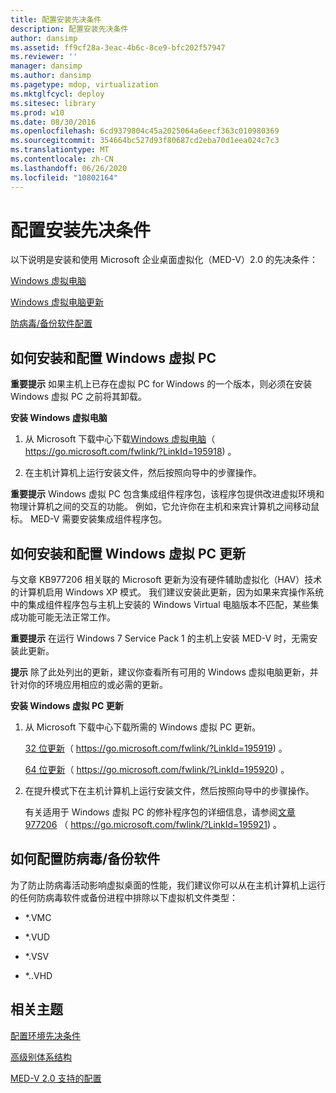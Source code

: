 ```yaml
---
title: 配置安装先决条件
description: 配置安装先决条件
author: dansimp
ms.assetid: ff9cf28a-3eac-4b6c-8ce9-bfc202f57947
ms.reviewer: ''
manager: dansimp
ms.author: dansimp
ms.pagetype: mdop, virtualization
ms.mktglfcycl: deploy
ms.sitesec: library
ms.prod: w10
ms.date: 08/30/2016
ms.openlocfilehash: 6cd9379804c45a2025064a6eecf363c010980369
ms.sourcegitcommit: 354664bc527d93f80687cd2eba70d1eea024c7c3
ms.translationtype: MT
ms.contentlocale: zh-CN
ms.lasthandoff: 06/26/2020
ms.locfileid: "10802164"
---
```

# 配置安装先决条件


以下说明是安装和使用 Microsoft 企业桌面虚拟化（MED-V）2.0 的先决条件：

[Windows 虚拟电脑](#bkmk-howtoinstallandconfiguremicrosoftvirtualpc7)

[Windows 虚拟电脑更新](#bkmk-howtoinstallandconfiguremicrosoftvirtualpc7update)

[防病毒/备份软件配置](#bkmk-antivirusbackupsoftwareconfiguration)

## <a href="" id="bkmk-howtoinstallandconfiguremicrosoftvirtualpc7"></a>如何安装和配置 Windows 虚拟 PC


**重要提示** 如果主机上已存在虚拟 PC for Windows 的一个版本，则必须在安装 Windows 虚拟 PC 之前将其卸载。

 

**安装 Windows 虚拟电脑**

1.  从 Microsoft 下载中心下载[Windows 虚拟电脑](https://go.microsoft.com/fwlink/?LinkId=195918)（ https://go.microsoft.com/fwlink/?LinkId=195918) 。

2.  在主机计算机上运行安装文件，然后按照向导中的步骤操作。

**重要提示** Windows 虚拟 PC 包含集成组件程序包，该程序包提供改进虚拟环境和物理计算机之间的交互的功能。 例如，它允许你在主机和来宾计算机之间移动鼠标。 MED-V 需要安装集成组件程序包。

 

## <a href="" id="bkmk-howtoinstallandconfiguremicrosoftvirtualpc7update"></a>如何安装和配置 Windows 虚拟 PC 更新


与文章 KB977206 相关联的 Microsoft 更新为没有硬件辅助虚拟化（HAV）技术的计算机启用 Windows XP 模式。 我们建议安装此更新，因为如果来宾操作系统中的集成组件程序包与主机上安装的 Windows Virtual 电脑版本不匹配，某些集成功能可能无法正常工作。

**重要提示** 在运行 Windows 7 Service Pack 1 的主机上安装 MED-V 时，无需安装此更新。

 

**提示** 除了此处列出的更新，建议你查看所有可用的 Windows 虚拟电脑更新，并针对你的环境应用相应的或必需的更新。

 

**安装 Windows 虚拟 PC 更新**

1.  从 Microsoft 下载中心下载所需的 Windows 虚拟 PC 更新。

    [32 位更新](https://go.microsoft.com/fwlink/?LinkId=195919)（ https://go.microsoft.com/fwlink/?LinkId=195919) 。

    [64 位更新](https://go.microsoft.com/fwlink/?LinkId=195920)（ https://go.microsoft.com/fwlink/?LinkId=195920) 。

2.  在提升模式下在主机计算机上运行安装文件，然后按照向导中的步骤操作。

    有关适用于 Windows 虚拟 PC 的修补程序包的详细信息，请参阅[文章 977206](https://go.microsoft.com/fwlink/?LinkId=195921) （ https://go.microsoft.com/fwlink/?LinkId=195921) 。

## <a href="" id="bkmk-antivirusbackupsoftwareconfiguration"></a>如何配置防病毒/备份软件


为了防止防病毒活动影响虚拟桌面的性能，我们建议你可以从在主机计算机上运行的任何防病毒软件或备份进程中排除以下虚拟机文件类型：

-   \*.VMC

-   \*.VUD

-   \*.VSV

-   \*..VHD

## 相关主题


[配置环境先决条件](configure-environment-prerequisites.md)

[高级别体系结构](high-level-architecturemedv2.md)

[MED-V 2.0 支持的配置](med-v-20-supported-configurations.md)

 

 





